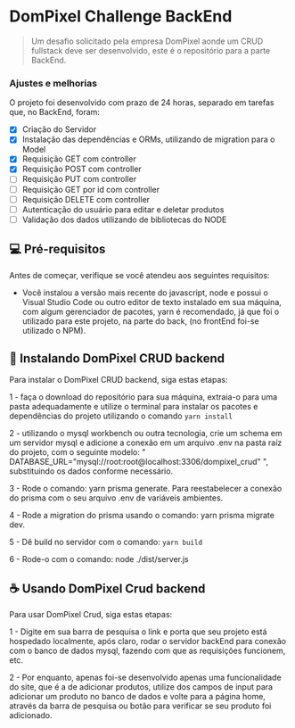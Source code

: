 # DomPixel Challenge BackEnd

> Um desafio solicitado pela empresa DomPixel aonde um CRUD fullstack deve ser desenvolvido, este é o repositório para a parte BackEnd.

### Ajustes e melhorias

O projeto foi desenvolvido com prazo de 24 horas, separado em tarefas que, no BackEnd, foram:

- [x] Criação do Servidor
- [x] Instalação das dependências e ORMs, utilizando de migration para o Model
- [x] Requisição GET com controller
- [x] Requisição POST com controller
- [ ] Requisição PUT com controller
- [ ] Requisição GET por id com controller
- [ ] Requisição DELETE com controller
- [ ] Autenticação do usuário para editar e deletar produtos
- [ ] Validação dos dados utilizando de bibliotecas do NODE

## 💻 Pré-requisitos

Antes de começar, verifique se você atendeu aos seguintes requisitos:
<!---Estes são apenas requisitos de exemplo. Adicionar, duplicar ou remover conforme necessário--->
* Você instalou a versão mais recente do javascript, node e possui o Visual Studio Code ou outro editor de texto instalado em sua máquina, com algum gerenciador de pacotes, yarn é recomendado, já que foi o utilizado para este projeto, na parte do back, (no frontEnd foi-se utilizado o NPM).

## 🚀 Instalando DomPixel CRUD backend

Para instalar o DomPixel CRUD backend, siga estas etapas:

1 - faça o download do repositório para sua máquina, extraia-o para uma pasta adequadamente e utilize o terminal para instalar os pacotes e dependências do projeto utilizando o comando `yarn install`

2 - utilizando o mysql workbench ou outra tecnologia, crie um schema em um servidor mysql e adicione a conexão em um arquivo .env na pasta raíz do projeto, com o seguinte modelo: " DATABASE_URL="mysql://root:root@localhost:3306/dompixel_crud" ",
substituindo os dados conforme necessário.

3 - Rode o comando: yarn prisma generate. Para reestabelecer a conexão do prisma com o seu arquivo .env de variáveis ambientes. 

4 - Rode a migration do prisma usando o comando: yarn prisma migrate dev.

5 - Dê build no servidor com o comando: `yarn build`

6 - Rode-o com o comando: node ./dist/server.js

## ☕ Usando DomPixel Crud backend

Para usar DomPixel Crud, siga estas etapas:

1 - Digite em sua barra de pesquisa o link e porta que seu projeto está hospedado localmente, após claro, rodar o servidor backEnd para conexão com o banco de dados mysql, fazendo com que as requisições funcionem, etc.

2 - Por enquanto, apenas foi-se desenvolvido apenas uma funcionalidade do site, que é a de adicionar produtos, utilize dos campos de input para adicionar um produto no banco de dados e volte para a página home, através da barra de pesquisa ou botão para verificar se seu produto foi adicionado.
